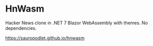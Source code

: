 # HnWasm

Hacker News clone in .NET 7 Blazor WebAssembly with themes. No dependencies.

https://sauropodlet.github.io/hnwasm
